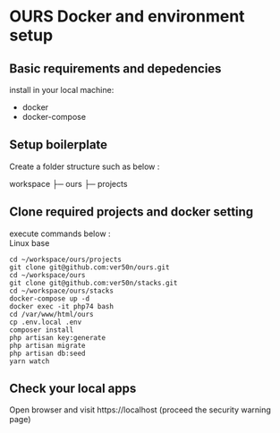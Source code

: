 # OURS Docker and environment setup

## Basic requirements and depedencies
install in your local machine:
- docker
- docker-compose

## Setup boilerplate
<p>
  Create a folder structure such as below : 
  
workspace
    ├─ ours
        ├─ projects
        
</p>

## Clone required projects and docker setting
execute commands below :<br />
Linux base<br />
```
cd ~/workspace/ours/projects
git clone git@github.com:ver50n/ours.git
cd ~/workspace/ours
git clone git@github.com:ver50n/stacks.git
cd ~/workspace/ours/stacks
docker-compose up -d
docker exec -it php74 bash
cd /var/www/html/ours
cp .env.local .env
composer install
php artisan key:generate
php artisan migrate
php artisan db:seed
yarn watch
```

## Check your local apps
Open browser and visit https://localhost (proceed the security warning page)
